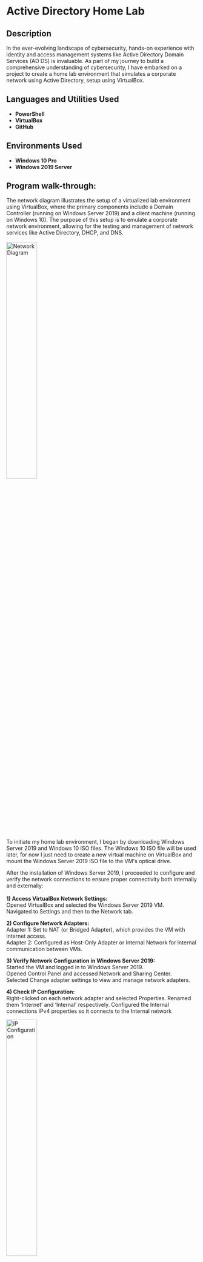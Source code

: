 <h1>Active Directory Home Lab</h1>


<h2>Description</h2>
In the ever-evolving landscape of cybersecurity, hands-on experience with identity and access management systems like Active Directory Domain Services (AD DS) is invaluable. As part of my journey to build a comprehensive understanding of cybersecurity, I have embarked on a project to create a home lab environment that simulates a corporate network using Active Directory, setup using VirtualBox.
<br />


<h2>Languages and Utilities Used</h2>

- <b>PowerShell</b> 
- <b>VirtualBox</b>
- <b>GitHub</b>

<h2>Environments Used </h2>

- <b>Windows 10 Pro</b> 
- <b>Windows 2019 Server</b> 

<h2>Program walk-through:</h2>
The network diagram illustrates the setup of a virtualized lab environment using VirtualBox, where the primary components include a Domain Controller (running on Windows Server 2019) and a client machine (running on Windows 10). The purpose of this setup is to emulate a corporate network environment, allowing for the testing and management of network services like Active Directory, DHCP, and DNS.
<br/> <br/><img src="https://i.imgur.com/MD1wZzw.png" height="40%" width="40%" alt="Network Diagram"/>


<p align="left">
To initiate my home lab environment, I began by downloading Windows Server 2019 and Windows 10 ISO files. The Windows 10 ISO file will be used later, for now I just need to create a new virtual machine on VirtualBox and mount the Windows Server 2019 ISO file to the VM's optical drive. 
 <br/>

After the installation of Windows Server 2019, I proceeded to configure and verify the network connections to ensure proper connectivity both internally and externally: <br/>  <br/>
<b> 1) Access VirtualBox Network Settings: </b>  <br/>
Opened VirtualBox and selected the Windows Server 2019 VM.  <br/>
Navigated to Settings and then to the Network tab.  <br/>

<b> 2) Configure Network Adapters: </b>  <br/>
Adapter 1: Set to NAT (or Bridged Adapter), which provides the VM with internet access. <br/>
Adapter 2: Configured as Host-Only Adapter or Internal Network for internal communication between VMs. <br/>

<b> 3) Verify Network Configuration in Windows Server 2019: </b> <br/>
Started the VM and logged in to Windows Server 2019. <br/>
Opened Control Panel and accessed Network and Sharing Center. <br/>
Selected Change adapter settings to view and manage network adapters. <br/>

<b> 4) Check IP Configuration: </b> <br/>
Right-clicked on each network adapter and selected Properties. 
Renamed them ‘Internet’ and ‘Internal’ respectively. 
Configured the Internal connections IPv4 properties so it connects to the Internal network 
<br/>

<img src="https://i.imgur.com/Dmuog8x.png" height="40%" width="40%" alt="IP Configuration"/> <br/>
<h3> Renaming the Server </h3> 
With the IP addresses properly configured on the Windows Server 2019 VM, the next step in setting up my home lab environment is to rename the machine to 'DC'. This renaming is a crucial part of the configuration process. The name 'DC' stands for "Domain Controller," reflecting the role this server will play within the network. <br/> <br/> In a typical network setup, a Domain Controller (DC) is responsible for managing and authenticating user access to network resources, enforcing security policies, and maintaining the directory services for the domain. By naming the server 'DC', I am laying the groundwork for a well-organized and efficient home lab environment. This step ensures that the server’s role is clearly defined and easily identifiable, which is crucial for both current configuration and future management.
<br/> <br/> 

<h3> Installing Active Directory Domain Services (AD DS) </h3> 
With the server renamed to 'DC' and network configurations in place, the next step is to install the Active Directory Domain Services (AD DS) feature on Windows Server 2019. This step is crucial for setting up the server as a Domain Controller and enabling domain management capabilities. Once this is successfully installed, I need to promote the server to a Domain Controller. This process involves configuring the server to manage and authenticate users within a domain. This setup allows it to handle domain authentication, manage user accounts, and enforce domain policies, completing the core setup for your home lab environment. </br> </br>
<img src="https://i.imgur.com/6r9hnaR.png" height="40%" width="40%" alt="AD DS successfully installed"/> 
After the server restarted following promotion to DC, we can see that the login screen displays MYDOMAIN/Administrator as the sign-in domain. MYDOMAIN represents the domain name which I configured during the AD DS setup, and administrator is the default administrative account to perform domain management tasks. Next, I wanted to create my own dedicated admin account on the Windows Server 2019 environment, this would ensure that administrative tasks are performed under a specific, manageable account rather than using the default Admin account. This helps in maintaining security and better tracking of administrative activities within the domain.


<img src="https://i.imgur.com/WYCgYDj.png" height="40%" width="40%" alt="Personal admin account"/> <img src="https://i.imgur.com/xTawUTb.png" height="40%" width="40%" alt="Personal admin account"/>  </br> </br> 

<h3> Installing RAS/NAT </h3>
My next step was installing RAS and NAT on the DC, this will enable the Windows 10 client (once created), to be part of the private virtual network whilst still having internet access through the domain controller. By implementing RAS and NAT, I can ensure that internal network traffic is routed appropriately and that the client can reach external resources, all while maintaining network security and isolation.


<img src="https://i.imgur.com/iFSheqL.png" height="80%" width="80%" alt="RAS and NAT"/>  </br> </br> 

<h3> Setting up DHCP Server</h3>

Next, I needed to set up a DHCP server on my DC. This would ensure that the Windows 10 clients on the private internal network receive IP addresses automatically, enabling those clients to communicate within the network and acces the internet through the Domain Controller, despite being isolated on a private network. Setting up DHCP streamlines network management by automating IP address assignment and ensuring that clients have the necessary network configurations to function correctly and browse the internet.

<img src="https://i.imgur.com/eSKRxyV.png" height="40%" width="40%" alt="DHCP installation"/> <br/>
I configured the DHCP server with a scope to automatically provide IP addresses to clients, set within the range 172.16.0.100-200. This means that any client requesting an IP address will receive one from this specified range. The subnet mask for this range is 255.255.255.0, which supports a subnet length of /24. This setup ensures that clients on the private network, including the Windows 10 machines, can obtain an IP address automatically and access the internet through the domain controller, maintaining efficient network management and connectivity.
<img src="https://i.imgur.com/JVQzkT6.png" height="60%" width="60%" alt="DHCP installed"/> <br/>

<h3>Populating the Server using PowerShell</h3>
The next step involves using a PowerShell script to populate the server with user accounts. This approach allows for efficient and automated creation of multiple user accounts, which is particularly useful in larger environments or when setting up a test lab.
By using PowerShell, I can automate the process of user account creation, reducing manual effort and minimizing the risk of errors. The script can be tailored to specify user attributes such as usernames, passwords, and organizational units, ensuring consistency across all accounts. This method streamlines the deployment of user accounts and facilitates easier management of the Active Directory environment. </br> </br>


<b>Enabling internet from Domain Controller</b> </bR>
Before populating the server with users, I need to configure the domain controller to allow browsing the internet. This step involves setting up the necessary configurations to enable internet access from the domain controller. While this approach is acceptable for a lab environment, it's important to note that allowing internet access on a domain controller is generally not recommended in production settings due to security concerns. In a production environment, best practices dictate keeping domain controllers isolated from direct internet access to minimize security risks. <br/>
<img src="https://i.imgur.com/pMz6tjq.png" height="40%" width="40%" alt="Enabling Internet from DC"/> <br/>

To populate the server with users, I downloaded a [PowerShell script](https://github.com/joshmadakor1/AD_PS) from a GitHub repository. The script automates the process of creating multiple user accounts in Active Directory. This script is particularly useful for efficiently setting up a lab environment with a large number of user accounts, allowing for consistent and error-free account creation. By leveraging this script, I can quickly and easily populate the domain with the necessary users, streamlining the overall setup process.

<img src="https://i.imgur.com/0iwgkXt.png" height="60%" width="60%" alt="Powershell script"/> <br/>

In order to run the script, I need to enable script execution on the server. To do so, I used the following Powershell command: </br> </br>
'Set -ExecutionPolicy Unrestricted' </br> </br>
By choosing Unrestricted, I allowed all PowerShell scripts to run without restrictions, regardless of their source. This means that any script, whether created locally or downloaded from the internet, can be executed without requiring a digital signature. While this setting is more permissive and convenient for a lab environment, it's important to be cautious, as it can pose security risks in a production environment. With the execution policy set to Unrestricted, I can now run the PowerShell script to populate the server with users. Running the script will automate the creation of multiple user accounts in Active Directory, streamlining the process and ensuring that the user accounts are created quickly and consistently. This step is crucial for setting up the lab environment, as it allows for the efficient deployment of the necessary users to test and manage various network and security scenarios.

<img src="https://i.imgur.com/f88I4FT.png" height="80%" width="80%" alt="Populated server"/> <br/>
Running the PowerShell script successfully populated the server with users, marking a significant milestone in the project. With most of the essential components now set up, including the domain controller, DHCP, RAS/NAT, and the user accounts, the foundation of the lab environment is firmly in place. This setup provides a robust platform for further exploration and testing, allowing for a comprehensive study of Active Directory and network management within a controlled environment. The next steps will likely involve refining configurations, testing different scenarios, and possibly adding more advanced features to enhance the lab’s functionality.

<h3>Client Integration: Adding Windows 10 to the Lab Environment</h3>
With most of the necessary components set up, the final step is to add the Windows 10 client to the lab environment. Windows 10 will serve as the client system, interacting with the domain controller and other network services. Once the Windows 10 client is added and properly configured, the lab environment will be fully operational, allowing for comprehensive testing and exploration of how clients interact within the domain, including user authentication, network access, and security policies. To begin integrating the Windows 10 client into the lab environment, I'm configuring its network settings to be attached to the internal network, rather than using the NAT configuration that was applied to the Windows Server 2019 setup. This setup emulates a corporate network, ensuring that the Windows 10 client operates within the same private network as the domain controller. By doing so, the client can properly interact with network services such as DHCP and Active Directory, closely mirroring how client devices function in an actual enterprise environment.
<img src="https://i.imgur.com/hKFC2Kr.png" height="60%" width="60%" alt="Windows 10 Configuration"/> 
With the network settings configured, its time to install Windows 10 Pro on the client machine. I opted for Windows 10 Pro rather than Windows 10 Home because the Home edition is unable to join a domain, which is essential to my home lab setup. Windows 10 Pro allows for full client integration with the DC, enabling the full range of testing and management functionalities required for this project. </br>
<img src="https://i.imgur.com/Y3l0Jae.png" height="40%" width="40%" alt="Windows 10 Installation"/> 
Now that the Windows 10 VM is set up for client use, I ran ipconfig in Command Prompt to check the network configuration. While the VM has been assigned an IP address, I noticed that there is no default gateway listed. This indicates that the Windows 10 VM is not currently connected to the internet, which is a crucial step for ensuring full network functionality and client access to external resources. I'll need to address this issue to ensure proper network connectivity for the VM.
<img src="https://i.imgur.com/6FGlYB6.png" height="40%" width="40%" alt="No Gateway"/> 

</br> <b>Troubleshooting the WiFi</b>
To resolve the issue, I logged back into the domain controller and navigated to the DHCP settings. I noticed that an IP address had been leased to the Windows 10 machine. To ensure the client had internet access, I enabled the Router option in the server settings and added the domain controller's IP address as the router. </br>
<img src="https://i.imgur.com/b3NzWeV.png" height="40%" width="40%" alt="Enabling Router"/> <br/>
After restarting the server, I verified that the Windows 10 machine now has internet access, successfully connecting to external networks through the domain controller. <br/>
<img src="https://i.imgur.com/SADPU8Q.png" height="40%" width="40%" alt="Gateway working"/> <br/>
From here, I was able to successfully ping Google from Command Prompt, confirming that our entire infrastructure is working as intended. This successful ping indicates that the Windows 10 client is fully connected to the network, able to communicate with external sites, and that the network configurations—DHCP, DNS, and routing—are all functioning correctly. <br/>
<img src="https://i.imgur.com/cnMtvAS.png" height="40%" width="40%" alt="Pinging Google"/> <br/>
Next, I renamed the Windows 10 machine to Client1 to ensure consistency with the network diagram. Now that the client machine is part of the domain, I was able to log in using my "Company credentials" effectively simulating how an employee would access their workstation in a corporate environment. Being part of the domain means the client machine now adheres to the domain's security policies and can access shared resources, receive updates, and be managed centrally. This setup mirrors the desired outcome for this lab project, where the Windows 10 client operates within the domain as it would in a real-world scenario.
 <br/>
<img src="https://i.imgur.com/FNBB5KL.png" height="40%" width="40%" alt="Using my own credentials"/> <br/>

